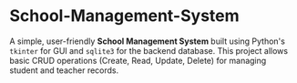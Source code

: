# School-Management-System
A simple, user-friendly **School Management System** built using Python's `tkinter` for GUI and `sqlite3` for the backend database. This project allows basic CRUD operations (Create, Read, Update, Delete) for managing student and teacher records.
